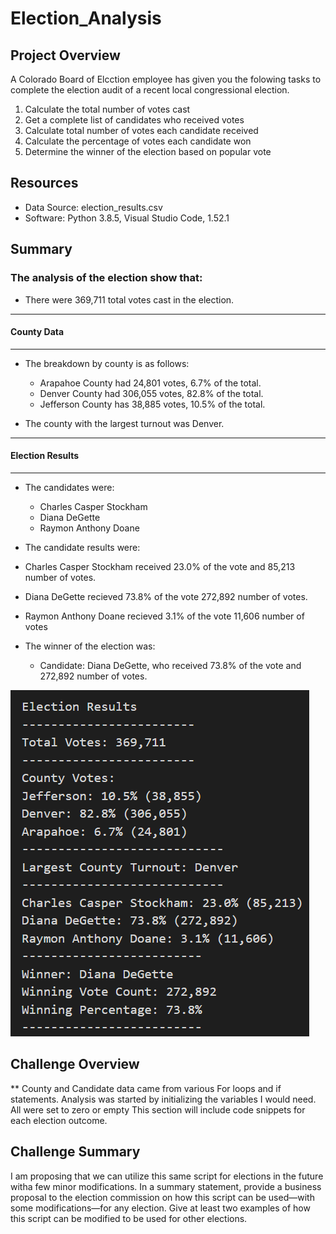 # Election_Analysis

## Project Overview
A Colorado Board of Elcction employee has given you the folowing tasks to complete the election audit of a recent local congressional election.

1. Calculate the total number of votes cast
2. Get a complete list of candidates who received votes
3. Calculate total number of votes each candidate received
4. Calculate the percentage of votes each candidate won
5. Determine the winner of the election based on popular vote

## Resources
- Data Source: election_results.csv
- Software: Python 3.8.5, Visual Studio Code, 1.52.1

## Summary
### The analysis of the election show that:

- There were 369,711 total votes cast in the election.

--------------------------------------------------------
#### County Data
--------------------------------------------------------
- The breakdown by county is as follows:
  * Arapahoe County had 24,801 votes, 6.7% of the total.
  * Denver County had 306,055 votes, 82.8% of the total.
  * Jefferson County has 38,885 votes, 10.5% of the total.

- The county with the largest turnout was Denver. 
 
 ----------------------------------------------------------
 #### Election Results
 ----------------------------------------------------------
- The candidates were:
  - Charles Casper Stockham
  - Diana DeGette
  - Raymon Anthony Doane

 - The candidate results were:
  - Charles Casper Stockham received 23.0% of the vote and 85,213 number of votes.
  - Diana DeGette recieved 73.8% of the vote 272,892 number of votes.
  - Raymon Anthony Doane recieved 3.1% of the vote 11,606 number of votes
  
- The winner of the election was:
  - Candidate: Diana DeGette, who received 73.8% of the vote and 272,892 number of votes.
 
 ![Audit Results](https://github.com/Deelacole2/Election_Analysis/blob/main/Resources/results.ss.png) 

## Challenge Overview
 ** County and Candidate data came from various For loops and if statements.
 Analysis was started by initializing the variables I would need. All were set to zero or empty
 This section will include code snippets for each election outcome.
 
 ## Challenge Summary
 
 I am proposing that we can utilize this same script for elections in the future witha  few minor modifications.
 In a summary statement, provide a business proposal to the election commission on how this script can be used—with some modifications—for any election. Give at least two examples of how this script can be modified to be used for other elections.
 
 
 
 
 
 
 
 
 
 
 
 
 
 
 
 
 

